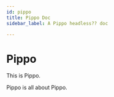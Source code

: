 ```yaml
---
id: pippo
title: Pippo Doc
sidebar_label: A Pippo headless?? doc

---
```

# Pippo

This is Pippo.

Pippo is all about Pippo.